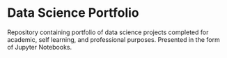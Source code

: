 # Data Science Portfolio
Repository containing portfolio of data science projects completed for academic, self learning, and professional purposes. Presented in the form of Jupyter Notebooks.
